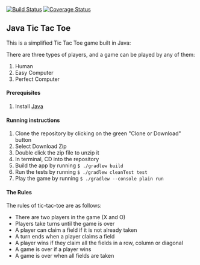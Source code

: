 [![Build Status](https://travis-ci.org/pelensky/SimplifiedTTT.svg?branch=master)](https://travis-ci.org/pelensky/SimplifiedTTT)
[![Coverage Status](https://coveralls.io/repos/github/pelensky/SimplifiedTTT/badge.svg?branch=master)](https://coveralls.io/github/pelensky/SimplifiedTTT?branch=master)

## Java Tic Tac Toe 

This is a simplified Tic Tac Toe game built in Java:

There are three types of players, and a game can be played by any of them:
1. Human
2. Easy Computer
3. Perfect Computer

#### Prerequisites 
1. Install [Java](http://www.oracle.com/technetwork/java/javase/downloads/index.html)

#### Running instructions
1. Clone the repository by clicking on the green "Clone or Download" button
2. Select Download Zip
3. Double click the zip file to unzip it
4. In terminal, CD into the repository
5. Build the app by running `$ ./gradlew build`
6. Run the tests by running `$ ./gradlew cleanTest test`
7. Play the game by running `$ ./gradlew --console plain run`

#### The Rules

The rules of tic-tac-toe are as follows:

* There are two players in the game (X and O)
* Players take turns until the game is over
* A player can claim a field if it is not already taken
* A turn ends when a player claims a field
* A player wins if they claim all the fields in a row, column or diagonal
* A game is over if a player wins
* A game is over when all fields are taken
